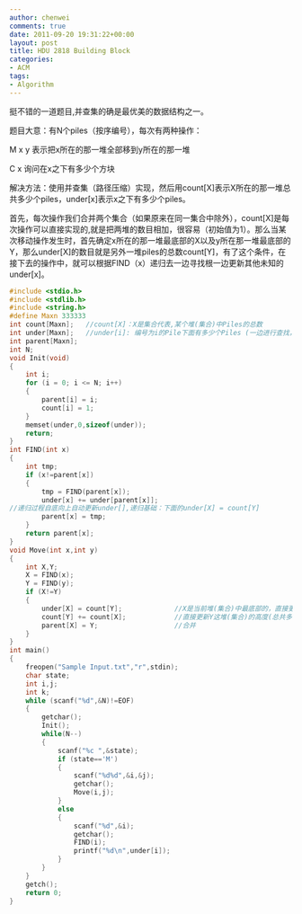 ```yaml
---
author: chenwei
comments: true
date: 2011-09-20 19:31:22+00:00
layout: post
title: HDU 2818 Building Block
categories:
- ACM
tags:
- Algorithm
---
```



挺不错的一道题目,并查集的确是最优美的数据结构之一。

题目大意：有N个piles（按序编号），每次有两种操作：


M x y 表示把x所在的那一堆全部移到y所在的那一堆

C x 询问在x之下有多少个方块


解决方法：使用并查集（路径压缩）实现，然后用count[X]表示X所在的那一堆总共多少个piles，under[x]表示x之下有多少个piles。

首先，每次操作我们合并两个集合（如果原来在同一集合中除外），count[X]是每次操作可以直接实现的,就是把两堆的数目相加，很容易（初始值为1）。那么当某次移动操作发生时，首先确定x所在的那一堆最底部的X以及y所在那一堆最底部的Y，那么under[X]的数目就是另外一堆piles的总数count[Y]，有了这个条件，在接下去的操作中，就可以根据FIND（x）递归去一边寻找根一边更新其他未知的under[x]。

```c
#include <stdio.h>
#include <stdlib.h>
#include <string.h>
#define Maxn 333333
int count[Maxn];   //count[X]：X是集合代表,某个堆(集合)中Piles的总数
int under[Maxn];   //under[i]: 编号为i的Pile下面有多少个Piles (一边进行查找，一边更新)
int parent[Maxn];
int N;
void Init(void)
{
    int i;
    for (i = 0; i <= N; i++)
    {
        parent[i] = i;
        count[i] = 1;
    }
    memset(under,0,sizeof(under));
    return;
}
int FIND(int x)
{
    int tmp;
    if (x!=parent[x])
    {
        tmp = FIND(parent[x]);
        under[x] += under[parent[x]];
//递归过程自底向上自动更新under[],递归基础：下面的under[X] = count[Y]
        parent[x] = tmp;
    }
    return parent[x];
}
void Move(int x,int y)
{
    int X,Y;
    X = FIND(x);
    Y = FIND(y);
    if (X!=Y)
    {
        under[X] = count[Y];             //X是当前堆(集合)中最底部的，直接更新under[]
        count[Y] += count[X];            //直接更新Y这堆(集合)的高度(总共多少个Piles)
        parent[X] = Y;                   //合并
    }
}
int main()
{
    freopen("Sample Input.txt","r",stdin);
    char state;
    int i,j;
    int k;
    while (scanf("%d",&N)!=EOF)
    {
        getchar();
        Init();
        while(N--)
        {
            scanf("%c ",&state);
            if (state=='M')
            {
                scanf("%d%d",&i,&j);
                getchar();
                Move(i,j);
            }
            else
            {
                scanf("%d",&i);
                getchar();
                FIND(i);
                printf("%d\n",under[i]);
            }
        }
    }
    getch();
    return 0;
}
```






 

